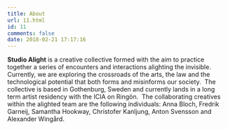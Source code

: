 ```yaml
---
title: About
url: 11.html
id: 11
comments: false
date: 2018-02-21 17:17:16
---
```


**Studio Alight** is a creative collective formed with the aim to practice together a series of encounters and interactions alighting the invisible. Currently, we are exploring the crossroads of the arts, the law and the technological potential that both forms and misinforms our society.  The collective is based in Gothenburg, Sweden and currently lands in a long term artist residency with the ICIA on Ringön.  The collaborating creatives within the alighted team are the following individuals: Anna Bloch, Fredrik Garneij, Samantha Hookway, Christofer Kanljung, Anton Svensson and Alexander Wingård.
